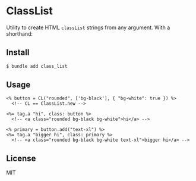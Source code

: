 # ClassList

Utility to create HTML `classList` strings from any argument. With a shorthand:

## Install

```sh
$ bundle add class_list
```

## Usage

```eruby
<% button = CL("rounded", ['bg-black'], { "bg-white": true }) %>
  <!-- CL == ClassList.new -->

<%= tag.a "hi", class: button %>
  <!-- <a class="rounded bg-black bg-white">hi</a> -->

<% primary = button.add("text-xl") %>
<%= tag.a "bigger hi", class: primary %>
  <!-- <a class="rounded bg-black bg-white text-xl">bigger hi</a> -->
```

## License

MIT
